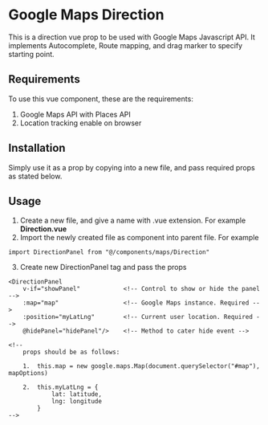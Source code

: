# Google Maps Direction

This is a direction vue prop to be used with Google Maps Javascript API. It implements Autocomplete, Route mapping, and drag marker to specify starting point.

## Requirements

To use this vue component, these are the requirements:

1. Google Maps API with Places API
2. Location tracking enable on browser

## Installation

Simply use it as a prop by copying into a new file, and pass required props as stated below.

## Usage

1. Create a new file, and give a name with .vue extension. For example **Direction.vue**
2. Import the newly created file as component into parent file. For example

```
import DirectionPanel from "@/components/maps/Direction"

```

3. Create new DirectionPanel tag and pass the props

```
<DirectionPanel 
    v-if="showPanel"            <!-- Control to show or hide the panel -->
    :map="map"                  <!-- Google Maps instance. Required -->
    :position="myLatLng"        <!-- Current user location. Required -->
    @hidePanel="hidePanel"/>    <!-- Method to cater hide event -->

<!-- 
    props should be as follows:

    1.  this.map = new google.maps.Map(document.querySelector("#map"), mapOptions)

    2.  this.myLatLng = {
            lat: latitude,
            lng: longitude
        }
-->
```